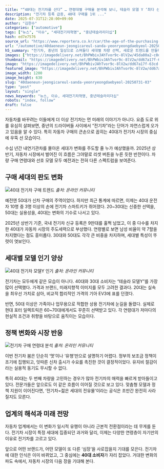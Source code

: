 ```yaml
---
title: "“40대는 전기차를 산다” … 연령대별 구매율 분석해 보니, 테슬라 모델 Y ‘최다 선택’"
description: "전기차 등록 급증, 40대 구매율 1위 ..."
date: 2025-07-31T12:28:00+09:00
author: "김한수"
categories: ["automotive"]
tags: ["뉴스", "이슈", "세대전기차혁명", "중년테슬라리더십"]
hash: ed7e7576
source_url: "https://www.reportera.co.kr/car/the-age-of-the-purchasing-group-of-ev/"
url: "/automotive/40daeneun-jeongicareul-sanda-yeonryeongdaebyeol-20250731-03/"
h5_summary: "전기차, 중년의 일상으로 스며들다 세대별 차량 선택, 새로운 트렌드를 만들다"
images: ["https://imagedelivery.net/BhPWbivJAhTvor9c-8lV2w/45da80a2-c0d1-4556-6da4-e291d70c1500/public", "https://imagedelivery.net/BhPWbivJAhTvor9c-8lV2w/dd67a17f-63cd-41b2-9c90-fe706cee1e00/public", "https://imagedelivery.net/BhPWbivJAhTvor9c-8lV2w/dfcc8caa-5115-4719-6b7e-bf615d23bb00/public", "https://imagedelivery.net/BhPWbivJAhTvor9c-8lV2w/c625c2db-c067-4cf6-3d52-7e6e7abd1600/public"]
thumbnail: "https://imagedelivery.net/BhPWbivJAhTvor9c-8lV2w/dd67a17f-63cd-41b2-9c90-fe706cee1e00/public"
image: "https://imagedelivery.net/BhPWbivJAhTvor9c-8lV2w/dd67a17f-63cd-41b2-9c90-fe706cee1e00/public"
featured_image: "https://imagedelivery.net/BhPWbivJAhTvor9c-8lV2w/dd67a17f-63cd-41b2-9c90-fe706cee1e00/public"
image_width: 1200
image_height: 630
slug: "40daeneun-jeongicareul-sanda-yeonryeongdaebyeol-20250731-03"
type: "post"
layout: "single"
news_keywords: "뉴스, 이슈, 세대전기차혁명, 중년테슬라리더십"
robots: "index, follow"
draft: false
---
```


자동차를 바꾸려는 이들에게 더 이상 전기차는 먼 미래의 이야기가 아니다. 요즘 도로 위를 유심히 살펴보면, 중년의 드라이버들 사이에서 “전기차”라는 단어가 자연스럽게 오가고 있음을 알 수 있다. 특히 자동차 구매의 큰손으로 꼽히는 40대가 전기차 시장의 중심에 우뚝 선 모습이다.

수십 년간 내연기관차를 몰아온 세대가 변화를 주도할 줄 누가 예상했을까. 2025년 상반기, 자동차 시장에서 벌어진 이 흐름은 그야말로 리셋 버튼을 누른 듯한 반전이다. 차량 구매 연령대와 선호 모델 모두 예전과는 전혀 다른 스펙트럼을 보여준다.

## 구매 세대의 판도 변화

![40대 전기차 구매 트렌드](https://imagedelivery.net/BhPWbivJAhTvor9c-8lV2w/dfcc8caa-5115-4719-6b7e-bf615d23bb00/public)
*출처: 온라인 커뮤니티*


예전엔 50대가 신차 구매의 주역이었다. 하지만 최근 통계에 따르면, 이제는 40대 운전자 10명 중 3명 이상의 손에 전기차 스마트키가 쥐어졌다. 20~30대는 신중한 선택을, 50대는 실용성을, 40대는 변화의 기수로 나서고 있다.

2025년 상반기 기준, 국내 전기차 신규 등록은 9만대를 훌쩍 넘었고, 이 중 다수를 차지한 40대가 자동차 시장의 주도세력으로 부상했다. 연령별로 보면 남성 비율이 약 7할을 차지했다는 점도 흥미롭다. 30대와 50대도 각각 큰 비중을 차지하며, 세대별 특성이 뚜렷이 엿보인다.

## 세대별 모델 인기 양상

![40대 전기차 모델Y 인기](https://imagedelivery.net/BhPWbivJAhTvor9c-8lV2w/c625c2db-c067-4cf6-3d52-7e6e7abd1600/public)
*출처: 온라인 커뮤니티*


전기차는 모두에게 같은 모습이 아니다. 40대와 30대 소비자는 “테슬라 모델Y”를 가장 많이 선택했다. 가격과 브랜드, 미래지향적 이미지를 모두 고려한 결과다. 20대는 실속을 최우선 가치로 삼아, 비교적 합리적인 가격의 기아 EV3에 표를 던졌다.

반면, 50대 이상은 가족이나 업무용으로 적합한 상용 전기차에 눈길을 돌렸다. 실제로 현대 포터 일렉트릭은 60~70대에게서도 꾸준히 선택받고 있다. 각 연령대가 저마다의 현실적 조건과 취향을 바탕으로 움직이는 모습이다.

## 정책 변화와 시장 반응

![전기차 구매 연령대 분석](https://imagedelivery.net/BhPWbivJAhTvor9c-8lV2w/45da80a2-c0d1-4556-6da4-e291d70c1500/public)
*출처: 온라인 커뮤니티*


이번 전기차 붐은 단순히 ‘멋’이나 ‘유행’만으로 설명하기 어렵다. 정부의 보조금 정책이 조기에 집행되고, 잇따른 신차 출시가 수요를 촉진한 것이 결정적이었다. 유지비 절감이라는 실용적 동기도 무시할 수 없다.

특히 40대는 두 번째 차량을 고민하는 경우가 많아 전기차의 매력을 빠르게 받아들이고 있다. 전문가들은 앞으로도 이 같은 흐름이 이어질 것으로 보고 있다. 맞춤형 모델과 정책 지원이 이어진다면, ‘전기차=젊은 세대의 전유물’이라는 공식은 조만간 완전히 사라질지도 모른다.

## 업계의 해석과 미래 전망

자동차 업계에서는 이 변화가 일시적 유행이 아니라 근본적 전환점이라는 데 무게를 둔다. 전기차 시장이 특정 세대에 집중되던 과거와 달리, 이제는 다양한 연령층이 자기만의 이유로 전기차를 고르고 있다.

앞으로 어떤 브랜드가, 어떤 모델이 또 다른 ‘심장’을 사로잡을지 기대를 모은다. 전기차에 대한 인식은 이미 바뀌었고, 그 중심에는 **40대 소비자**가 자리 잡았다. 거대한 변화의 파도 속에서, 자동차 시장의 다음 장을 기대해 본다.
